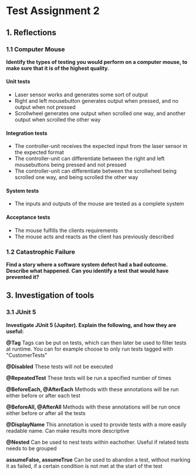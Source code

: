# Test Assignment 2

## 1. Reflections

### 1.1 Computer Mouse

**Identify the types of testing you would perform on a computer mouse, to make sure
that it is of the highest quality.**

#### **Unit tests**
- Laser sensor works and generates some sort of output
- Right and left mousebutton generates output when pressed, and no output when not pressed
- Scrollwheel generates one output when scrolled one way, and another output when scrolled the other way

#### **Integration tests**
- The controller-unit receives the expected input from the laser sensor in the expected format
- The controller-unit can differentiate between the right and left mousebuttons being pressed and not pressed
- The controller-unit can differentiate between the scrollwheel being scrolled one way, and being scrolled the other way

#### **System tests**
- The inputs and outputs of the mouse are tested as a complete system


#### **Acceptance tests**
- The mouse fulfills the clients requirements
- The mouse acts and reacts as the client has previously described


### 1.2 Catastrophic Failure

**Find a story where a software system defect had a bad outcome. Describe what
happened. Can you identify a test that would have prevented it?**



## 3. Investigation of tools

### 3.1 JUnit 5

**Investigate JUnit 5 (Jupiter). Explain the following, and how they are useful:**

**@Tag**
Tags can be put on tests, which can then later be used to filter tests at runtime. You can for example choose to only run tests tagged with "CustomerTests"

**@Disabled**
These tests will not be executed

**@RepeatedTest**
These tests will be run a specified number of times

**@BeforeEach, @AfterEach**
Methods with these annotations will be run either before or after each test

**@BeforeAll, @AfterAll**
Methods with these annotations will be run once either before or after all the tests

**@DisplayName**
This annotation is used to provide tests with a more easily readable name. Can make results more descriptive

**@Nested**
Can be used to nest tests within eachother. Useful if related tests needs to be grouped

**assumeFalse, assumeTrue**
Can be used to abandon a test, without marking it as failed, if a certain condition is not met at the start of the test

